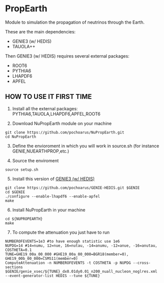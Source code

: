 # PropEarth
Module to simulation the propagation of neutrinos through the Earth.

These are the main dependencies:

- GENIE3 (w/ HEDIS)
- TAUOLA++

Then GENIE3 (w/ HEDIS) requires several external packages:

- ROOT6
- PYTHIA6
- LHAPDF6
- APFEL


## HOW TO USE IT FIRST TIME

1. Install all the external packages: PYTHIA6,TAUOLA,LHAPDF6,APFEL,ROOT6

2. Download NuPropEarth module on your machine 

```
git clone https://github.com/pochoarus/NuPropEarth.git
cd NuPropEarth
```

3. Define the envioroment in which you will work in source.sh (for instance GENIE,NUEARTHPROP,etc.)

4. Source the enviroment

```
source setup.sh
```

5. Install this version of [GENIE3 (w/ HEDIS)](https://github.com/pochoarus/GENIE-HEDIS/tree/apfel)

```
git clone https://github.com/pochoarus/GENIE-HEDIS.git $GENIE
cd $GENIE
./configure --enable-lhapdf6 --enable-apfel
make
```

6. Install NuPropEarth in your machine

```
cd ${NUPROPEARTH}
make
```

7. To compute the attenuation you just have to run

```
NUMBEROFEVENTS=1e3 #to have enough statistic use 1e6
NUPDG=14 #14=numu, 12=nue, 16=nutau, -14=anumu, -12=anue, -16=anutau, 
COSTHETA=0.1
TUNE=GHE19_00a_00_000 #GHE19_00a_00_000=BGR18(member=0), GHE19_00b_00_000=CSMS11(member=0)
ComputeAttenuation -n NUMBEROFEVENTS -t COSTHETA -p NUPDG --cross-sections $GENIE/genie_xsec/${TUNE}_dx0.01dy0.01_n200_nuall_nucleon_noglres.xml --event-generator-list HEDIS --tune ${TUNE}
```




